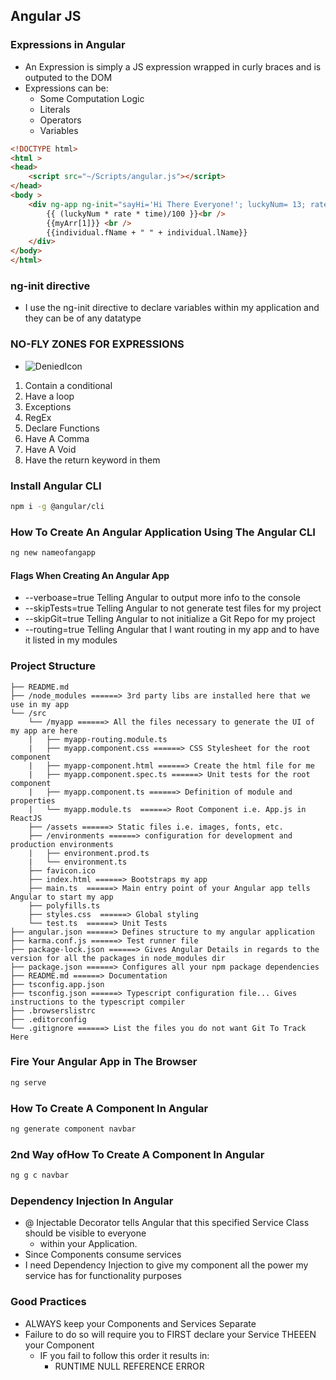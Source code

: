 ## Angular JS


### Expressions in Angular

- An Expression is simply a JS expression wrapped in curly braces and is outputed to the DOM
- Expressions can be:
    - Some Computation Logic
    - Literals
    - Operators
    - Variables

```html
<!DOCTYPE html>
<html >
<head>
    <script src="~/Scripts/angular.js"></script>
</head>
<body >
    <div ng-app ng-init="sayHi='Hi There Everyone!'; luckyNum= 13; rate = 10.5; time= 11; myArr = [458, 812]; individual = { fName:'Omar', lName :'Belkay'}">
        {{ (luckyNum * rate * time)/100 }}<br />
        {{myArr[1]}} <br />
        {{individual.fName + " " + individual.lName}}
    </div>
</body>
</html>

```

### ng-init directive

- I use the ng-init directive to declare variables within my application and they can be of any datatype

### NO-FLY ZONES FOR EXPRESSIONS
- ![DeniedIcon](https://iconarchive.com/download/i98435/dakirby309/simply-styled/Security-Denied.ico)

1. Contain a conditional
2. Have a loop
3. Exceptions
4. RegEx
5. Declare Functions
6. Have A Comma
7. Have A Void
8. Have the return keyword in them


### Install Angular CLI
```bash
npm i -g @angular/cli
```

### How To Create An Angular Application Using The Angular CLI

```bash
ng new nameofangapp
```

#### Flags When Creating An Angular App
- --verboase=true     Telling Angular to output more info to the console 
- --skipTests=true    Telling Angular to not generate test files for my project
- --skipGit=true      Telling Angular to not initialize a Git Repo for my project
- --routing=true      Telling Angular that I want routing in my app and to have it listed in my modules



### Project Structure

```
├── README.md
├── /node_modules ======> 3rd party libs are installed here that we use in my app
└── /src
    └── /myapp ======> All the files necessary to generate the UI of my app are here
    |   ├── myapp-routing.module.ts
    |   ├── myapp.component.css ======> CSS Stylesheet for the root component
    |   ├── myapp-component.html ======> Create the html file for me
    |   ├── myapp.component.spec.ts ======> Unit tests for the root component
    |   ├── myapp.component.ts ======> Definition of module and properties
    |   └── myapp.module.ts  ======> Root Component i.e. App.js in ReactJS
	├── /assets ======> Static files i.e. images, fonts, etc.
	├── /environments ======> configuration for development and production environments
    |   ├── environment.prod.ts
    |   └── environment.ts
	├── favicon.ico 
	├── index.html ======> Bootstraps my app
	├── main.ts  ======> Main entry point of your Angular app tells Angular to start my app
	├── polyfills.ts 
    ├── styles.css  ======> Global styling
    └── test.ts  ======> Unit Tests
├── angular.json ======> Defines structure to my angular application
├── karma.conf.js ======> Test runner file
├── package-lock.json ======> Gives Angular Details in regards to the version for all the packages in node_modules dir
├── package.json ======> Configures all your npm package dependencies
├── README.md ======> Documentation
├── tsconfig.app.json
├── tsconfig.json ======> Typescript configuration file... Gives instructions to the typescript compiler
├── .browserslistrc
├── .editorconfig
└── .gitignore ======> List the files you do not want Git To Track Here
```



### Fire Your Angular App in The Browser
```bash
ng serve
```


### How To Create A Component In Angular
```bash
ng generate component navbar
```

### 2nd Way ofHow To Create A Component In Angular
```bash
ng g c navbar
```


### Dependency Injection In Angular

- @ Injectable Decorator tells Angular that this specified Service Class should be visible to everyone
    - within your Application.
- Since Components consume services 
- I need Dependency Injection to give my component all the power my service has for functionality purposes

### Good Practices 

- ALWAYS keep your Components and Services Separate
- Failure to do so will require you to FIRST declare your Service THEEEN your Component
    - IF you fail to follow this order it results in:
        - RUNTIME NULL REFERENCE ERROR